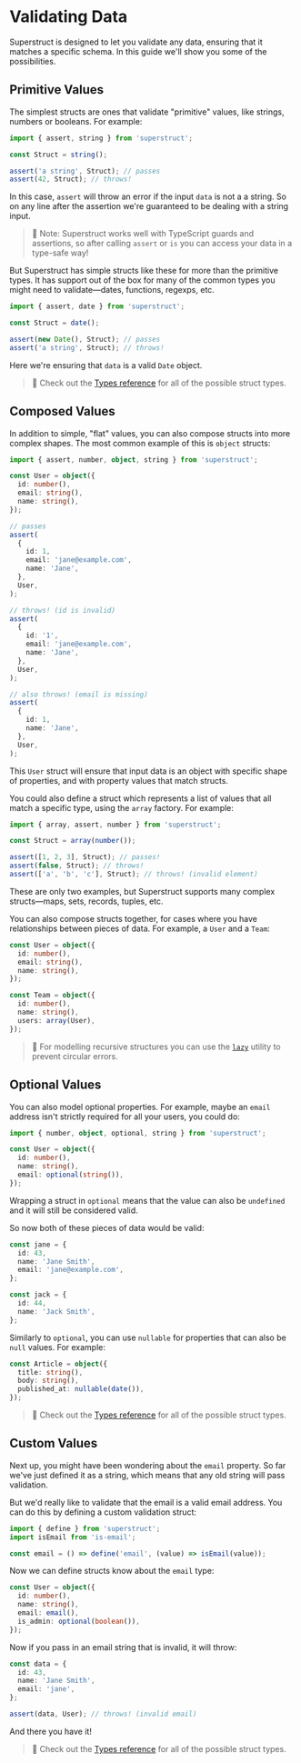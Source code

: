 # Validating Data

Superstruct is designed to let you validate any data, ensuring that it matches a specific schema. In this guide we'll show you some of the possibilities.

## Primitive Values

The simplest structs are ones that validate "primitive" values, like strings, numbers or booleans. For example:

```ts
import { assert, string } from 'superstruct';

const Struct = string();

assert('a string', Struct); // passes
assert(42, Struct); // throws!
```

In this case, `assert` will throw an error if the input `data` is not a a string. So on any line after the assertion we're guaranteed to be dealing with a string input.

> 🤖 Note: Superstruct works well with TypeScript guards and assertions, so after calling `assert` or `is` you can access your data in a type-safe way!

But Superstruct has simple structs like these for more than the primitive types. It has support out of the box for many of the common types you might need to validate—dates, functions, regexps, etc.

```ts
import { assert, date } from 'superstruct';

const Struct = date();

assert(new Date(), Struct); // passes
assert('a string', Struct); // throws!
```

Here we're ensuring that `data` is a valid `Date` object.

> 🤖 Check out the [Types reference](../reference/types.md) for all of the possible struct types.

## Composed Values

In addition to simple, "flat" values, you can also compose structs into more complex shapes. The most common example of this is `object` structs:

```ts
import { assert, number, object, string } from 'superstruct';

const User = object({
  id: number(),
  email: string(),
  name: string(),
});

// passes
assert(
  {
    id: 1,
    email: 'jane@example.com',
    name: 'Jane',
  },
  User,
);

// throws! (id is invalid)
assert(
  {
    id: '1',
    email: 'jane@example.com',
    name: 'Jane',
  },
  User,
);

// also throws! (email is missing)
assert(
  {
    id: 1,
    name: 'Jane',
  },
  User,
);
```

This `User` struct will ensure that input data is an object with specific shape of properties, and with property values that match structs.

You could also define a struct which represents a list of values that all match a specific type, using the `array` factory. For example:

```ts
import { array, assert, number } from 'superstruct';

const Struct = array(number());

assert([1, 2, 3], Struct); // passes!
assert(false, Struct); // throws!
assert(['a', 'b', 'c'], Struct); // throws! (invalid element)
```

These are only two examples, but Superstruct supports many complex structs—maps, sets, records, tuples, etc.

You can also compose structs together, for cases where you have relationships between pieces of data. For example, a `User` and a `Team`:

```ts
const User = object({
  id: number(),
  email: string(),
  name: string(),
});

const Team = object({
  id: number(),
  name: string(),
  users: array(User),
});
```

> 🤖 For modelling recursive structures you can use the [`lazy`](../reference/types.md#lazy) utility to prevent circular errors.

## Optional Values

You can also model optional properties. For example, maybe an `email` address isn't strictly required for all your users, you could do:

```ts
import { number, object, optional, string } from 'superstruct';

const User = object({
  id: number(),
  name: string(),
  email: optional(string()),
});
```

Wrapping a struct in `optional` means that the value can also be `undefined` and it will still be considered valid.

So now both of these pieces of data would be valid:

```ts
const jane = {
  id: 43,
  name: 'Jane Smith',
  email: 'jane@example.com',
};

const jack = {
  id: 44,
  name: 'Jack Smith',
};
```

Similarly to `optional`, you can use `nullable` for properties that can also be `null` values. For example:

```ts
const Article = object({
  title: string(),
  body: string(),
  published_at: nullable(date()),
});
```

> 🤖 Check out the [Types reference](../reference/types.md) for all of the possible struct types.

## Custom Values

Next up, you might have been wondering about the `email` property. So far we've just defined it as a string, which means that any old string will pass validation.

But we'd really like to validate that the email is a valid email address. You can do this by defining a custom validation struct:

```ts
import { define } from 'superstruct';
import isEmail from 'is-email';

const email = () => define('email', (value) => isEmail(value));
```

Now we can define structs know about the `email` type:

```ts
const User = object({
  id: number(),
  name: string(),
  email: email(),
  is_admin: optional(boolean()),
});
```

Now if you pass in an email string that is invalid, it will throw:

```ts
const data = {
  id: 43,
  name: 'Jane Smith',
  email: 'jane',
};

assert(data, User); // throws! (invalid email)
```

And there you have it!

> 🤖 Check out the [Types reference](../reference/types.md) for all of the possible struct types.
